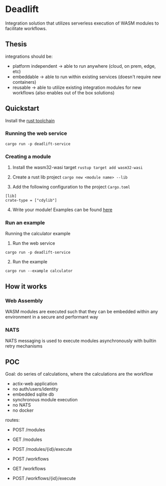 # Deadlift

Integration solution that utilizes serverless execution of WASM modules to facilitate workflows.

## Thesis

integrations should be:

- platform independent -> able to run anywhere (cloud, on prem, edge, etc)
- embeddable -> able to run within existing services (doesn't require new containers)
- reusable -> able to utilize existing integration modules for new workflows (also enables out of the box solutions)

## Quickstart

Install the [rust toolchain](https://www.rust-lang.org/tools/install)

### Running the web service

`cargo run -p deadlift-service`

### Creating a module

1. Install the wasm32-wasi target
   `rustup target add wasm32-wasi`

2. Create a rust lib project
   `cargo new <module name> --lib`

3. Add the following configuration to the project `Cargo.toml`

```
[lib]
crate-type = ["cdylib"]
```

4. Write your module! Examples can be found [here](./examples/calculator/add_ten)

### Run an example

Running the calculator example

1. Run the web service

```
cargo run -p deadlift-service
```

2. Run the example

```
cargo run --example calculator
```

## How it works

### Web Assembly

WASM modules are executed such that they can be embedded within any environment in a secure and performant way

### NATS

NATS messaging is used to execute modules asynchronously with builtin retry mechanisms

## POC

Goal: do series of calculations, where the calculations are the workflow

- actix-web application
- no auth/users/identity
- embedded sqlite db
- synchronous module execution
- no NATS
- no docker

routes:

- POST /modules
- GET /modules
- POST /modules/{id}/execute

- POST /workflows
- GET /workflows
- POST /workflows/{id}/execute
